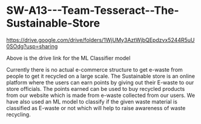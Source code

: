 # SW-A13---Team-Tesseract--The-Sustainable-Store

https://drive.google.com/drive/folders/1WjUMy3AztWjbQEpdzvx5244R5uU0SOdg?usp=sharing

Above is the drive link for the ML Classifier model

Currently there is no actual e-commerce structure to get e-waste from people to get it recycled on a large scale. The Sustainable store is an online platform where the users can earn points by giving out their E-waste to our store officials. The points earned can be used to buy recycled products from our website which is made from e-waste collected from our users. We have also used an ML model to classify if the given waste material is classified as E-waste or not which will help to raise awareness of waste recycling.
